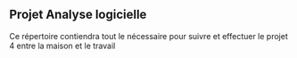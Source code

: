 ## Projet Analyse logicielle

Ce répertoire contiendra tout le nécessaire pour suivre et effectuer le projet 4 entre la maison et le travail
